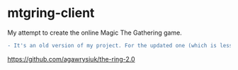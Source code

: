 # mtgring-client
My attempt to create the online Magic The Gathering game.

```diff
- It's an old version of my project. For the updated one (which is less of a coding mess) please visit:
```

 https://github.com/agawrysiuk/the-ring-2.0
